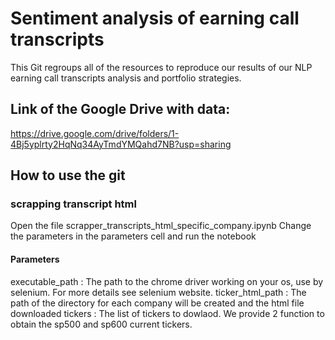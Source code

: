 # Sentiment analysis of earning call transcripts
This Git regroups all of the resources to reproduce our results of our NLP earning call transcripts analysis and portfolio strategies.

## Link of the Google Drive with data:
https://drive.google.com/drive/folders/1-4Bj5yplrty2HqNq34AyTmdYMQahd7NB?usp=sharing

## How to use the git
### scrapping transcript html 
Open the file scrapper_transcripts_html_specific_company.ipynb
Change the parameters in the parameters cell and run the notebook
#### Parameters
executable_path : The path to the chrome driver working on your os, use by selenium. For more details see selenium website.
ticker_html_path : The path of the directory for each company will be created and the html file downloaded
tickers : The list of tickers to dowlaod. We provide 2 function to obtain the sp500 and sp600 current tickers.
